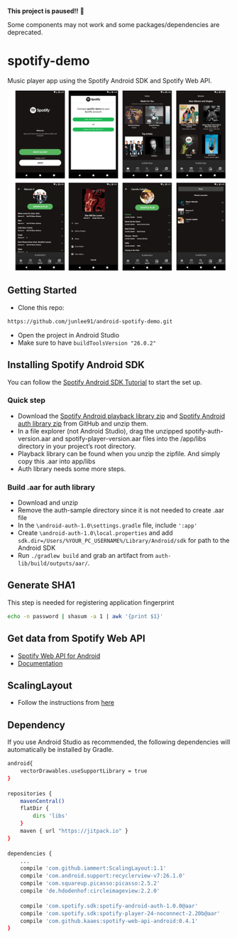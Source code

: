 **This project is paused!!** 🙏

Some components may not work and some packages/dependencies are deprecated. 

# spotify-demo
Music player app using the Spotify Android SDK and Spotify Web API.

[![Screenshot](screenshot/screens.png)](https://github.com/junlee91/android-spotify-demo/blob/master/screenshot/screens.png)


## Getting Started
- Clone this repo:
```sh
https://github.com/junlee91/android-spotify-demo.git
```
- Open the project in Android Studio
- Make sure to have `buildToolsVersion "26.0.2"`

## Installing Spotify Android SDK
You can follow the [Spotify Android SDK Tutorial](https://developer.spotify.com/technologies/spotify-android-sdk/tutorial/) to start the set up.

### Quick step
- Download the [Spotify Android playback library zip](https://github.com/spotify/android-sdk/) and [Spotify Android auth library zip](https://github.com/spotify/android-auth/) from GitHub and unzip them.
- In a file explorer (not Android Studio), drag the unzipped spotify-auth-version.aar and spotify-player-version.aar files into the /app/libs directory in your project’s root directory.
- Playback library can be found when you unzip the zipfile. And simply copy this .aar into app/libs
- Auth library needs some more steps.

### Build .aar for auth library
- Download and unzip
- Remove the auth-sample directory since it is not needed to create .aar file
- In the `\android-auth-1.0\settings.gradle` file, include `':app'`
- Create `\android-auth-1.0\local.properties` and add `sdk.dir=/Users/%YOUR_PC_USERNAME%/Library/Android/sdk` for path to the Android SDK
- Run `./gradlew build` and grab an artifact from `auth-lib/build/outputs/aar/`.

## Generate SHA1
This step is needed for registering application fingerprint
```sh
echo -n password | shasum -a 1 | awk '{print $1}'
```

## Get data from Spotify Web API
- [Spotify Web API for Android](https://github.com/kaaes/spotify-web-api-android)
- [Documentation](http://kaaes.github.io/spotify-web-api-android/)

## ScalingLayout
- Follow the instructions from [here](https://github.com/iammert/ScalingLayout)

## Dependency
If you use Android Studio as recommended, the following dependencies will automatically be installed by Gradle.
```sh
android{
    vectorDrawables.useSupportLibrary = true
}

repositories {
    mavenCentral()
    flatDir {
        dirs 'libs'
    }
    maven { url "https://jitpack.io" }
}

dependencies {
    ...
    compile 'com.github.iammert:ScalingLayout:1.1'
    compile 'com.android.support:recyclerview-v7:26.1.0'
    compile 'com.squareup.picasso:picasso:2.5.2'
    compile 'de.hdodenhof:circleimageview:2.2.0'

    compile 'com.spotify.sdk:spotify-android-auth-1.0.0@aar'
    compile 'com.spotify.sdk:spotify-player-24-noconnect-2.20b@aar'
    compile 'com.github.kaaes:spotify-web-api-android:0.4.1'
}
```
